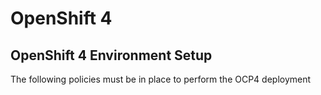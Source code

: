 # OpenShift 4 

## OpenShift 4 Environment Setup
The following policies must be in place to perform the OCP4 deployment
